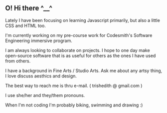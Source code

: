 ## O! Hi there ^__^

Lately I have been focusing on learning Javascript primarily, but also a little CSS and HTML too. 

I'm currently working on my pre-course work for Codesmith's Software Engineering immersive program.  

I am always looking to collaborate on projects.  I hope to one day make open-source software that is as useful for others as the ones I have used from others.

I have a background in Fine Arts / Studio Arts.  Ask me about any artsy thing, I love discuss aesthics and design.

The best way to reach me is thru e-mail.  ( trishedith @ gmail.com )

I use she/her and they/them pronouns.

When I'm not coding I'm probably biking, swimming and drawing :)
